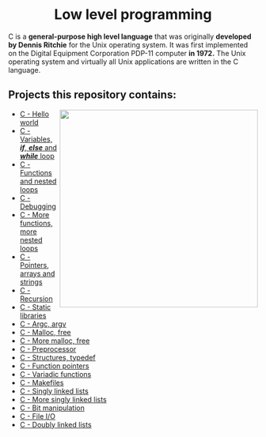 <h1 align="center">Low level programming</h1>

C is a **general-purpose high level language** that was originally **developed by Dennis Ritchie** for the Unix operating system. It was first implemented on the Digital Equipment Corporation PDP-11 computer **in 1972.** The Unix operating system and virtually all Unix applications are written in the C language.


## Projects this repository contains:

<img align="right" width="400" height="400" src="https://logodix.com/logo/1138096.png">


* [C - Hello world](https://github.com/Donaldoo/holbertonschool-low_level_programming/tree/main/hello_world)
* [C - Variables, ***if***, ***else*** and ***while*** loop](https://github.com/Donaldoo/holbertonschool-low_level_programming/tree/main/variables_if_else_while)
* [C - Functions and nested loops](https://github.com/Donaldoo/holbertonschool-low_level_programming/tree/main/functions_nested_loops)
* [C - Debugging](https://github.com/Donaldoo/holbertonschool-low_level_programming/tree/main/debugging)
* [C - More functions, more nested loops](https://github.com/Donaldoo/holbertonschool-low_level_programming/tree/main/more_functions_nested_loops)
* [C - Pointers, arrays and strings](https://github.com/Donaldoo/holbertonschool-low_level_programming/tree/main/pointers_arrays_strings)
* [C - Recursion](https://github.com/Donaldoo/holbertonschool-low_level_programming/tree/main/recursion)
* [C - Static libraries](https://github.com/Donaldoo/holbertonschool-low_level_programming/tree/main/static_libraries)
* [C - Argc, argv](https://github.com/Donaldoo/holbertonschool-low_level_programming/tree/main/argc_argv)
* [C - Malloc, free](https://github.com/Donaldoo/holbertonschool-low_level_programming/tree/main/malloc_free)
* [C - More malloc, free](https://github.com/Donaldoo/holbertonschool-low_level_programming/tree/main/more_malloc_free)
* [C - Preprocessor](https://github.com/Donaldoo/holbertonschool-low_level_programming/tree/main/preprocessor)
* [C - Structures, typedef](https://github.com/Donaldoo/holbertonschool-low_level_programming/tree/main/structures_typedef)
* [C - Function pointers](https://github.com/Donaldoo/holbertonschool-low_level_programming/tree/main/function_pointers)
* [C - Variadic functions](https://github.com/Donaldoo/holbertonschool-low_level_programming/tree/main/variadic_functions)
* [C - Makefiles](https://github.com/Donaldoo/holbertonschool-low_level_programming/tree/main/makefiles)
* [C - Singly linked lists](https://github.com/Donaldoo/holbertonschool-low_level_programming/tree/main/singly_linked_lists)
* [C - More singly linked lists](https://github.com/Donaldoo/holbertonschool-low_level_programming/tree/main/more_singly_linked_lists)
* [C - Bit manipulation](https://github.com/Donaldoo/holbertonschool-low_level_programming/tree/main/bit_manipulation)
* [C - File I/O](https://github.com/Donaldoo/holbertonschool-low_level_programming/tree/main/file_io)
* [C - Doubly linked lists](https://github.com/Donaldoo/holbertonschool-low_level_programming/tree/main/doubly_linked_lists)
